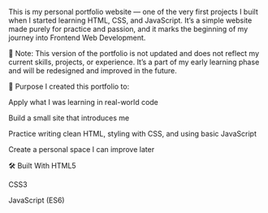 This is my personal portfolio website — one of the very first projects I built when I started learning HTML, CSS, and JavaScript. 
It’s a simple website made purely for practice and passion, and it marks the beginning of my journey into Frontend Web Development.

🚧 Note: This version of the portfolio is not updated and does not reflect my current skills, projects, or experience.
It’s a part of my early learning phase and will be redesigned and improved in the future.


🎯 Purpose
I created this portfolio to:

Apply what I was learning in real-world code

Build a small site that introduces me

Practice writing clean HTML, styling with CSS, and using basic JavaScript

Create a personal space I can improve later


🛠️ Built With
HTML5

CSS3

JavaScript (ES6)
